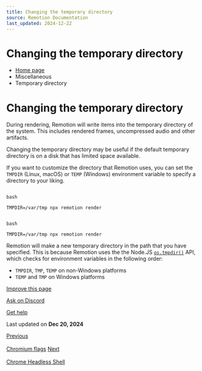 ```yaml
---
title: Changing the temporary directory
source: Remotion Documentation
last_updated: 2024-12-22
---
```


# Changing the temporary directory

- [Home page](/)
- Miscellaneous
- Temporary directory

# Changing the temporary directory

During rendering, Remotion will write items into the temporary directory of the system. This includes rendered frames, uncompressed audio and other artifacts.

Changing the temporary directory may be useful if the default temporary directory is on a disk that has limited space available.

If you want to customize the directory that Remotion uses, you can set the `TMPDIR` (Linux, macOS) or `TEMP` (Windows) environment variable to specify a directory to your liking.

```

bash

TMPDIR=/var/tmp npx remotion render
```

```

bash

TMPDIR=/var/tmp npx remotion render
```

Remotion will make a new temporary directory in the path that you have specified.
This is because Remotion uses the the Node.JS [`os.tmpdir()`](https://github.com/nodejs/node/blob/58431c0e6bb1829b6ccafc5cf6340226c15da790/lib/os.js#L181) API, which checks for environment variables in the following order:

- `TMPDIR`, `TMP`, `TEMP` on non-Windows platforms
- `TEMP` and `TMP` on Windows platforms

[Improve this page](https://github.com/remotion-dev/remotion/edit/main/packages/docs/docs/miscellaneous/changing-temp-dir.mdx)

[Ask on Discord](https://remotion.dev/discord)

[Get help](/docs/get-help)

Last updated on **Dec 20, 2024**

[Previous\
\
Chromium flags](/docs/chromium-flags) [Next\
\
Chrome Headless Shell](/docs/miscellaneous/chrome-headless-shell)
